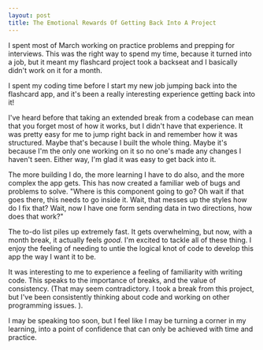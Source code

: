 ```yaml
---
layout: post
title: The Emotional Rewards Of Getting Back Into A Project
---
```


I spent most of March working on practice problems and prepping for interviews. This was the right way to spend my time, because it turned into a job, but it meant my flashcard project took a backseat and I basically didn't work on it for a month.

I spent my coding time before I start my new job jumping back into the flashcard app, and it's been a really interesting experience getting back into it!

I've heard before that taking an extended break from a codebase can mean that you forget most of how it works, but I didn't have that experience. It was pretty easy for me to jump right back in and remember how it was structured. Maybe that's because I built the whole thing. Maybe it's because I'm the only one working on it so no one's made any changes I haven't seen. Either way, I'm glad it was easy to get back into it.

The more building I do, the more learning I have to do also, and the more complex the app gets. This has now created a familiar web of bugs and problems to solve. "Where is this component going to go? Oh wait if that goes there, this needs to go inside it. Wait, that messes up the styles how do I fix that? Wait, now I have one form sending data in two directions, how does that work?"

The to-do list piles up extremely fast. It gets overwhelming, but now, with a month break, it actually feels _good_. I'm excited to tackle all of these thing. I enjoy the feeling of needing to untie the logical knot of code to develop this app the way I want it to be.

It was interesting to me to experience a feeling of familiarity with writing code. This speaks to the importance of breaks, and the value of consistency. (That may seem contradictory. I took a break from this project, but I've been consistently thinking about code and working on other programming issues. ).

I may be speaking too soon, but I feel like I may be turning a corner in my learning, into a point of confidence that can only be achieved with time and practice.
